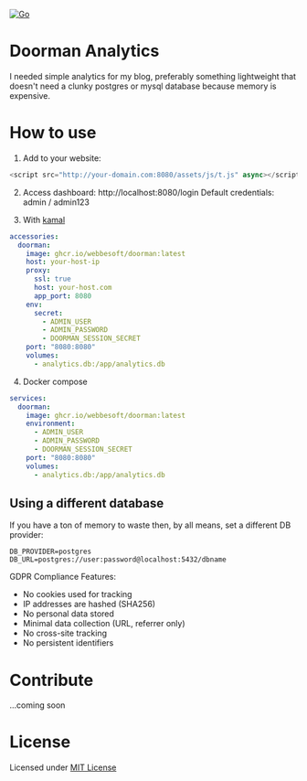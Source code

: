 [![Go](https://github.com/webbesoft/doorman-web/actions/workflows/go.yml/badge.svg)](https://github.com/webbesoft/doorman-web/actions/workflows/go.yml)

# Doorman Analytics

I needed simple analytics for my blog, preferably something lightweight that doesn't need a clunky postgres or mysql database because memory is expensive.

# How to use

1. Add to your website:

```javascript
<script src="http://your-domain.com:8080/assets/js/t.js" async></script>
```

2. Access dashboard:
   http://localhost:8080/login
   Default credentials: admin / admin123

3. With [kamal](https://kamal-deploy.org/)

```yaml
accessories:
  doorman:
    image: ghcr.io/webbesoft/doorman:latest
    host: your-host-ip
    proxy:
      ssl: true
      host: your-host.com
      app_port: 8080
    env:
      secret:
        - ADMIN_USER
        - ADMIN_PASSWORD
        - DOORMAN_SESSION_SECRET
    port: "8080:8080"
    volumes:
      - analytics.db:/app/analytics.db
```

4. Docker compose

```yaml
services:
  doorman:
    image: ghcr.io/webbesoft/doorman:latest
    environment:
      - ADMIN_USER
      - ADMIN_PASSWORD
      - DOORMAN_SESSION_SECRET
    port: "8080:8080"
    volumes:
      - analytics.db:/app/analytics.db
```

## Using a different database

If you have a ton of memory to waste then, by all means, set a different DB provider:

```env
DB_PROVIDER=postgres
DB_URL=postgres://user:password@localhost:5432/dbname
```

GDPR Compliance Features:

- No cookies used for tracking
- IP addresses are hashed (SHA256)
- No personal data stored
- Minimal data collection (URL, referrer only)
- No cross-site tracking
- No persistent identifiers

# Contribute

...coming soon

# License

Licensed under [MIT License](https://github.com/webbesoft/doorman-go/blob/main/LICENSE)
